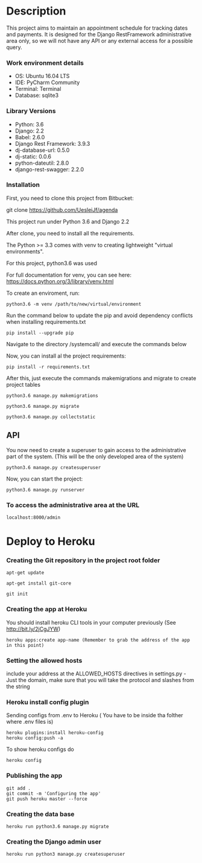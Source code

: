 # Description

This project aims to maintain an appointment schedule for tracking dates and payments.
It is designed for the Django RestFramework administrative area only, so we will not have any API or any external access for a possible query.

### Work environment details

* OS: Ubuntu 16.04 LTS
* IDE: PyCharm Community
* Terminal: Terminal
* Database: sqlite3

### Library Versions

* Python:   3.6
* Django:   2.2
* Babel: 2.6.0
* Django Rest Framework: 3.9.3
* dj-database-url: 0.5.0
* dj-static: 0.0.6
* python-dateutil: 2.8.0
* django-rest-swagger: 2.2.0

### Installation

First, you need to clone this project from Bitbucket:

git clone https://github.com/UesleiJf/agenda

This project run under Python 3.6 and Django 2.2

After clone, you need to install all the requirements. 

The Python >= 3.3 comes with venv to creating lightweight "virtual environments".

For this project, python3.6 was used

For full documentation for venv, you can see here:
https://docs.python.org/3/library/venv.html

To create an enviroment, run:

    python3.6 -m venv /path/to/new/virtual/environment

Run the command below to update the pip and avoid dependency conflicts when installing requirements.txt

    pip install --upgrade pip

Navigate to the directory /systemcall/ and execute the commands below

Now, you can install al the project requirements:

    pip install -r requirements.txt

After this, just execute the commands makemigrations and migrate to create project tables

    python3.6 manage.py makemigrations

    python3.6 manage.py migrate

    python3.6 manage.py collectstatic

## API

You now need to create a superuser to gain access to the administrative part of the system. (This will be the only developed area of the system)

    python3.6 manage.py createsuperuser

Now, you can start the project:

    python3.6 manage.py runserver

### To access the administrative area at the URL

    localhost:8000/admin


# Deploy to Heroku

### Creating the Git repository in the project root folder

    apt-get update
    
    apt-get install git-core
    
    git init
    
### Creating the app at Heroku

You should install heroku CLI tools in your computer previously (See http://bit.ly/2jCgJYW)

    heroku apps:create app-name (Remember to grab the address of the app in this point)

### Setting the allowed hosts

include your address at the ALLOWED_HOSTS directives in settings.py - 
Just the domain, make sure that you will take the protocol and slashes from the string

### Heroku install config plugin

Sending configs from .env to Heroku ( You have to be inside tha folther where .env files is)

    heroku plugins:install heroku-config
    heroku config:push -a

To show heroku configs do

    heroku config
    
### Publishing the app

    git add .
    git commit -m 'Configuring the app'
    git push heroku master --force
    
### Creating the data base

    heroku run python3.6 manage.py migrate
    
### Creating the Django admin user

    heroku run python3 manage.py createsuperuser
